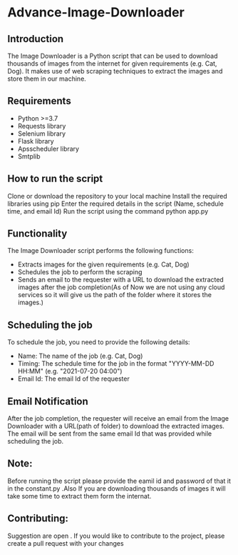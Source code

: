  # Advance-Image-Downloader

## Introduction
The Image Downloader is a Python script that can be used to download thousands of images from the internet for given requirements (e.g. Cat, Dog). It makes use of web scraping techniques to extract the images and store them in our machine.

## Requirements
* Python >=3.7
* Requests library
* Selenium library
* Flask library
* Apsscheduler library
* Smtplib
## How to run the script
Clone or download the repository to your local machine
Install the required libraries using pip
Enter the required details in the script (Name, schedule time, and email Id)
Run the script using the command python app.py
## Functionality
The Image Downloader script performs the following functions:

* Extracts images for the given requirements (e.g. Cat, Dog)
* Schedules the job to perform the scraping
* Sends an email to the requester with a URL to download the extracted images after the job completion(As of Now we are not using any cloud services so it will give us the path of the folder where it stores the images.)
## Scheduling the job
To schedule the job, you need to provide the following details:

* Name: The name of the job (e.g. Cat, Dog)
* Timing: The schedule time for the job in the format "YYYY-MM-DD HH:MM" (e.g. "2021-07-20 04:00")
* Email Id: The email Id of the requester
## Email Notification
After the job completion, the requester will receive an email from the Image Downloader with a URL(path of folder) to download the extracted images. The email will be sent from the same email Id that was provided while scheduling the job.

## Note:
Before running the script please provide the eamil id and password of that it in the constant.py .Also If you are downloading thousands of images it will take some time to extract them form the internat.

## Contributing:
Suggestion are open .
If you would like to contribute to the project, please create a pull request with your changes
